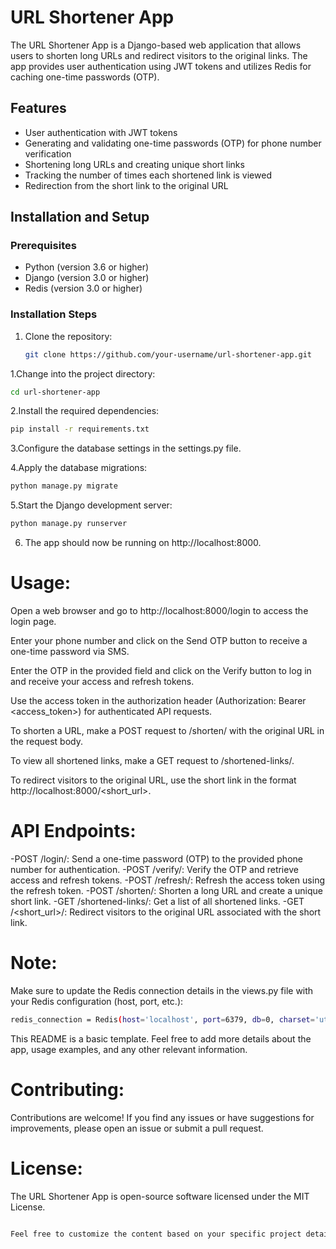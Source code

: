 # URL Shortener App

The URL Shortener App is a Django-based web application that allows users to shorten long URLs and redirect visitors to the original links. The app provides user authentication using JWT tokens and utilizes Redis for caching one-time passwords (OTP).

## Features

- User authentication with JWT tokens
- Generating and validating one-time passwords (OTP) for phone number verification
- Shortening long URLs and creating unique short links
- Tracking the number of times each shortened link is viewed
- Redirection from the short link to the original URL

## Installation and Setup

### Prerequisites

- Python (version 3.6 or higher)
- Django (version 3.0 or higher)
- Redis (version 3.0 or higher)

### Installation Steps

1. Clone the repository:

   ```bash
   git clone https://github.com/your-username/url-shortener-app.git


1.Change into the project directory:
```bash
cd url-shortener-app
```
2.Install the required dependencies:
```bash
pip install -r requirements.txt
```
3.Configure the database settings in the settings.py file.

4.Apply the database migrations:
```bash
python manage.py migrate
```
5.Start the Django development server:
```bash
python manage.py runserver
```
6. The app should now be running on http://localhost:8000.


# **Usage**:



Open a web browser and go to http://localhost:8000/login to access the login page.

Enter your phone number and click on the Send OTP button to receive a one-time password via SMS.

Enter the OTP in the provided field and click on the Verify button to log in and receive your access and refresh tokens.

Use the access token in the authorization header (Authorization: Bearer <access_token>) for authenticated API requests.

To shorten a URL, make a POST request to /shorten/ with the original URL in the request body.

To view all shortened links, make a GET request to /shortened-links/.

To redirect visitors to the original URL, use the short link in the format http://localhost:8000/<short_url>.



# **API Endpoints**:




-POST /login/: Send a one-time password (OTP) to the provided phone number for authentication.
-POST /verify/: Verify the OTP and retrieve access and refresh tokens.
-POST /refresh/: Refresh the access token using the refresh token.
-POST /shorten/: Shorten a long URL and create a unique short link.
-GET /shortened-links/: Get a list of all shortened links.
-GET /<short_url>/: Redirect visitors to the original URL associated with the short link.


# **Note**:


Make sure to update the Redis connection details in the views.py file with your Redis configuration (host, port, etc.):
```bash
redis_connection = Redis(host='localhost', port=6379, db=0, charset='utf-8', decode_responses=True)
```
This README is a basic template. Feel free to add more details about the app, usage examples, and any other relevant information.


# **Contributing**:

Contributions are welcome! If you find any issues or have suggestions for improvements, please open an issue or submit a pull request.

# **License**:



The URL Shortener App is open-source software licensed under the MIT License.
```bash

Feel free to customize the content based on your specific project details and requirements.
```

